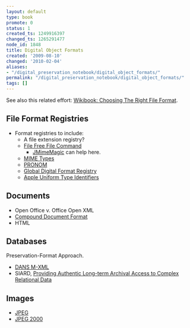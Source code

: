 ```yaml
---
layout: default
type: book
promote: 0
status: 1
created_ts: 1249916397
changed_ts: 1265291477
node_id: 1848
title: Digital Object Formats
created: '2009-08-10'
changed: '2010-02-04'
aliases:
- "/digital_preservation_notebook/digital_object_formats/"
permalink: "/digital_preservation_notebook/digital_object_formats/"
tags: []
---
```

See also this related effort:
[Wikibook: Choosing The Right File Format](http://en.wikibooks.org/wiki/Choosing_The_Right_File_Format).

## File Format Registries

- Format registries to include:
  - A file extension registry?
  - [File Free File Command](http://www.darwinsys.com/file/)
     - [JMimeMagic](http://sourceforge.net/projects/jmimemagic/) can help here.
  - [MIME Types](http://www.iana.org/assignments/media-types/)
  - [PRONOM](http://www.nationalarchives.gov.uk/pronom/)
  - [Global Digital Format Registry](http://hul.harvard.edu/gdfr/)
  -  [Apple Uniform Type Identifiers](http://developer.apple.com/documentation/Carbon/Conceptual/understanding_utis/utilist/chapter_4_section_1.html#//apple_ref/doc/uid/TP40001319-CH205-CHDIJFGJ)


## Documents

- Open Office v. Office Open XML
- [Compound Document Format](http://www.w3.org/TR/WICD/)
- HTML

## Databases

Preservation-Format Approach.

- [DANS M-XML](http://mixed.dans.knaw.nl/node/114)
- SIARD,
    [Providing Authentic Long-term Archival Access to Complex Relational Data](http://arxiv.org/abs/cs/0408054)

## Images

* [JPEG](http://delicious.com/beardedstoat/jpeg)
* [JPEG 2000](http://delicious.com/beardedstoat/jpeg2000)

